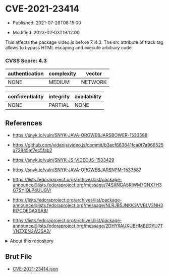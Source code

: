 # CVE-2021-23414

- Published: 2021-07-28T08:15:00

- Modified: 2023-02-03T19:12:00

This affects the package video.js before 7.14.3. The src attribute of track tag allows to bypass HTML escaping and execute arbitrary code.

### CVSS Score: **4.3**

| authentication | complexity | vector |
| --- | --- | --- |
| NONE | MEDIUM | NETWORK |

| confidentiality | integrity | availability |
| --- | --- | --- |
| NONE | PARTIAL | NONE |

## References

* https://snyk.io/vuln/SNYK-JAVA-ORGWEBJARSBOWER-1533588

* https://github.com/videojs/video.js/commit/b3acf663641fca0f7a966525a72845af7ec5fab2

* https://snyk.io/vuln/SNYK-JS-VIDEOJS-1533429

* https://snyk.io/vuln/SNYK-JAVA-ORGWEBJARSNPM-1533587

* https://lists.fedoraproject.org/archives/list/package-announce@lists.fedoraproject.org/message/74SXNGA5RIWM7QNX7H3G7SYIQLP4UUGV/

* https://lists.fedoraproject.org/archives/list/package-announce@lists.fedoraproject.org/message/NLRJB5JNKK3VVBLV3NH3RI7COEDAXSAB/

* https://lists.fedoraproject.org/archives/list/package-announce@lists.fedoraproject.org/message/2DHYIIAUXUBHMBEDYU7TYNZXEN2W2SA2/

<details>
<summary>About this repository</summary> 

  This repository is part of the project [Live Hack CVE](https://github.com/Live-Hack-CVE). Main website can be found [www.live-hack.org](https://www.live-hack.org) 
  
  Made by [Sn0wAlice](https://github.com/Sn0wAlice) for the people that care about security and need to have a feed of the latest CVEs. Hope you enjoy it, don't forget to star the repo and follow me on [Twitter](https://twitter.com/Sn0wAlice) and [Github](https://github.com/Sn0wAlice). And that is my [personnal website](https://www.alice-snow.me/)

  - [Home Page](https://github.com/Live-Hack-CVE)
  - [Framework](https://github.com/Live-Hack-CVE/cve-framework)
  - [CVE database](https://github.com/Live-Hack-CVE/full_database)
  - [Changelog](https://github.com/Live-Hack-CVE/Changelog)
</details>

## Brut File

* [CVE-2021-23414.json](https://raw.githubusercontent.com/Live-Hack-CVE/full_database/main/cves/2021/CVE-2021-23414.json)

